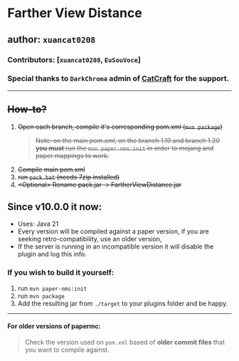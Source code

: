# Farther View Distance

## author: `xuancat0208`

### Contributors: [``xuancat0208``, ``EuSouVoce``]

### Special thanks to `DarkChroma` admin of [CatCraft](https://catcraft.net/) for the support.

---

## ~~How-to?~~

1. ~~Open each branch, compile it's corresponding pom.xml (`mvn package`)~~
    > ~~Note: on the main _pom.xml_, on the branch 1.19 and branch 1.20 **you must** run the `mvn paper-nms:init` in order to mojang and paper mappings to work.~~
2. ~~Compile main pom.xml~~
3. ~~run `pack.bat` (needs 7zip installed)~~
4. ~~\<Optional> Rename pack.jar -> FartherViewDistance.jar~~

## Since v10.0.0 **it now**:
*  Uses: Java 21
* Every version will be compiled against a paper version, if you are seeking retro-compatibility, use an older version,
* If the server is running in an incompatible version it will disable the plugin and log this info.

### If you wish to build it yourself:

1. run `mvn paper-nms:init`
2. run `mvn package`
3. Add the resulting jar from `./target` to your plugins folder and be happy.

---

#### For older versions of papermc: 
> Check the version used on `pom.xml` based of **older commit files** that you want to compile against.